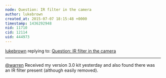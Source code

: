 ```yaml
---
node: Question: IR filter in the camera
author: lukebrown
created_at: 2015-07-07 18:15:48 +0000
timestamp: 1436292948
nid: 11710
cid: 12114
uid: 444973
---
```




[lukebrown](../profile/lukebrown) replying to: [Question: IR filter in the camera](../notes/Ripingill/03-21-2015/question-ir-filter-in-the-camera)

----
[@warren](/profile/warren) Received my version 3.0 kit yesterday and also found there was an IR filter present (although easily removed).